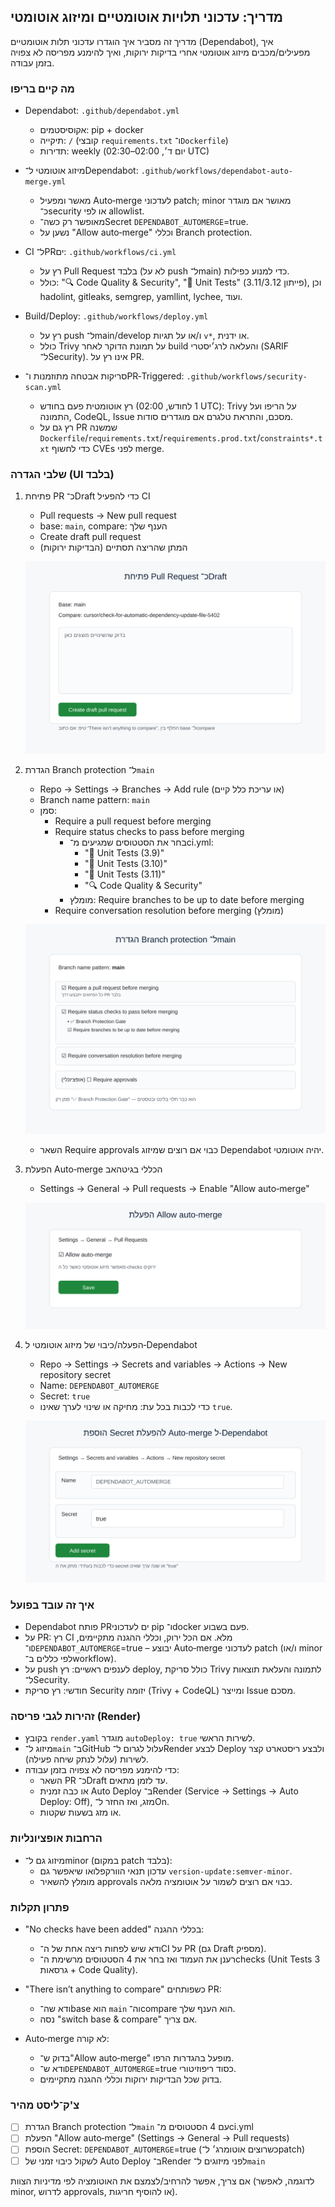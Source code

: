 ## מדריך: עדכוני תלויות אוטומטיים ומיזוג אוטומטי

מדריך זה מסביר איך הוגדרו עדכוני תלות אוטומטיים (Dependabot), איך מפעילים/מכבים מיזוג אוטומטי אחרי בדיקות ירוקות, ואיך להימנע מפריסה לא צפויה בזמן עבודה.

### מה קיים בריפו
- Dependabot: `.github/dependabot.yml`
  - אקוסיסטמים: pip + docker
  - תיקייה: `/` (קובצי `requirements.txt` ו־`Dockerfile`)
  - תדירות: weekly (יום ד׳, 02:00–02:30 UTC)

- מיזוג אוטומטי ל־Dependabot: `.github/workflows/dependabot-auto-merge.yml`
  - מאשר ומפעיל Auto‑merge לעדכוני patch; minor מאושר אם מוגדר כ־security או לפי allowlist.
  - מאופשר רק כשה־Secret `DEPENDABOT_AUTOMERGE`=true.
  - נשען על "Allow auto‑merge" וכללי Branch protection.

- CI ל־PRים: `.github/workflows/ci.yml`
  - רץ על Pull Request בלבד (לא על push ל־main) כדי למנוע כפילות.
  - כולל: "🔍 Code Quality & Security", "🧪 Unit Tests" (פייתון 3.11/3.12), וכן hadolint, gitleaks, semgrep, yamllint, lychee, ועוד.

- Build/Deploy: `.github/workflows/deploy.yml`
  - רץ על push ל־main/develop ו/או על תגיות `v*`, או ידנית.
  - כולל Trivy על תמונת הדוקר לאחר build והעלאה לרג׳יסטרי (SARIF ל־Security). אינו רץ על PR.

- סריקות אבטחה מתוזמנות ו־PR‑Triggered: `.github/workflows/security-scan.yml`
  - רץ אוטומטית פעם בחודש (1 לחודש, 02:00 UTC): Trivy על הריפו ועל התמונה, CodeQL, Issue מסכם, והתראת טלגרם אם מוגדרים סודות.
  - רץ גם על PR שמשנה `Dockerfile`/`requirements.txt`/`requirements.prod.txt`/`constraints*.txt` כדי לחשוף CVEs לפני merge.

### שלבי הגדרה (UI בלבד)
1) פתיחת PR כ־Draft כדי להפעיל CI
   - Pull requests → New pull request
   - base: `main`, compare: הענף שלך
   - Create draft pull request
   - המתן שהריצה תסתיים (הבדיקות ירוקות)

   ![Create Draft PR](images/create-draft-pr.svg)

2) הגדרת Branch protection ל־`main`
   - Repo → Settings → Branches → Add rule (או עריכת כלל קיים)
   - Branch name pattern: `main`
   - סמן:
     - Require a pull request before merging
     - Require status checks to pass before merging
       - בחר את הסטטוסים שמגיעים מ־ci.yml:
         - "🧪 Unit Tests (3.9)"
         - "🧪 Unit Tests (3.10)"
         - "🧪 Unit Tests (3.11)"
         - "🔍 Code Quality & Security"
       - מומלץ: Require branches to be up to date before merging
     - Require conversation resolution before merging (מומלץ)
   
   ![Branch Protection Rule](images/branch-protection-rule.svg)
   - השאר Require approvals כבוי אם רוצים שמיזוג Dependabot יהיה אוטומטי.

3) הפעלת Auto‑merge הכללי בגיטהאב
   - Settings → General → Pull requests → Enable "Allow auto‑merge"

   ![Allow Auto Merge](images/allow-auto-merge-setting.svg)

4) הפעלה/כיבוי של מיזוג אוטומטי ל‑Dependabot
   - Repo → Settings → Secrets and variables → Actions → New repository secret
   - Name: `DEPENDABOT_AUTOMERGE`
   - Secret: `true`
   - כדי לכבות בכל עת: מחיקה או שינוי לערך שאינו `true`.

   ![Add Secret](images/add-secret-dependabot-automerge.svg)

### איך זה עובד בפועל
- Dependabot פותח PRים לעדכוני pip ו־docker פעם בשבוע.
- על PR: רץ CI מלא. אם הכל ירוק, וכללי ההגנה מתקיימים, ו־`DEPENDABOT_AUTOMERGE`=true – יבוצע Auto‑merge לעדכוני patch (ו/או minor לפי כללים ב־workflow).
- על push לענפים ראשיים: רץ deploy, כולל סריקת Trivy לתמונה והעלאת תוצאות ל־Security.
- חודשי: רץ סריקת Security יזומה (Trivy + CodeQL) ומייצר Issue מסכם.

### זהירות לגבי פריסה (Render)
- בקובץ `render.yaml` מוגדר `autoDeploy: true` לשירות הראשי.
- מיזוג ל־`main` ב־GitHub עלול לגרום ל־Render לבצע Deploy ולבצע ריסטארט קצר לשירות (עלול לנתק שיחה פעילה).
- כדי להימנע מפריסה לא צפויה בזמן עבודה:
  - השאר PR כ־Draft עד לזמן מתאים.
  - או כבה זמנית Auto Deploy ב־Render (Service → Settings → Auto Deploy: Off), מזג, ואז החזר ל־On.
  - או מזג בשעות שקטות.

### הרחבות אופציונליות
- מיזוג גם ל־minor (במקום patch בלבד):
  - עדכון תנאי הוורקפלואו שיאפשר גם `version-update:semver-minor`.
  - מומלץ להשאיר approvals כבוי אם רוצים לשמור על אוטומציה מלאה.

### פתרון תקלות
- "No checks have been added" בכללי ההגנה:
  - ודא שיש לפחות ריצה אחת של ה־CI על PR (גם Draft מספיק).
  - רענן את העמוד ואז בחר את 4 הסטטוסים מרשימת ה־checks (Unit Tests 3 גרסאות + Code Quality).

- "There isn’t anything to compare" כשפותחים PR:
  - ודא שה־base הוא `main` וה־compare הוא הענף שלך.
  - נסה "switch base & compare" אם צריך.

- Auto‑merge לא קורה:
  - בדוק ש־"Allow auto‑merge" מופעל בהגדרות הרפו.
  - ודא ש־`DEPENDABOT_AUTOMERGE`=true כסוד ריפוזיטורי.
  - בדוק שכל הבדיקות ירוקות וכללי ההגנה מתקיימים.

  

### צ'ק־ליסט מהיר
- [ ] הגדרת Branch protection ל־`main` עם 4 הסטטוסים מ־ci.yml
- [ ] הפעלת "Allow auto‑merge" (Settings → General → Pull requests)
- [ ] הוספת Secret: `DEPENDABOT_AUTOMERGE`=true (כשרוצים אוטומרג׳ ל־patch)
- [ ] לשקול כיבוי זמני של Auto Deploy ב־Render לפני מיזוגים ל־`main`

אם צריך, אפשר להרחיב/לצמצם את האוטומציה לפי מדיניות הצוות (לדוגמה, לאפשר minor, לדרוש approvals, או להוסיף חריגות).

